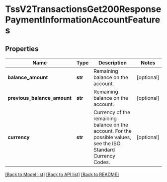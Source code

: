# TssV2TransactionsGet200ResponsePaymentInformationAccountFeatures

## Properties
Name | Type | Description | Notes
------------ | ------------- | ------------- | -------------
**balance_amount** | **str** | Remaining balance on the account.  | [optional] 
**previous_balance_amount** | **str** | Remaining balance on the account.  | [optional] 
**currency** | **str** | Currency of the remaining balance on the account. For the possible values, see the ISO Standard Currency Codes.  | [optional] 

[[Back to Model list]](../README.md#documentation-for-models) [[Back to API list]](../README.md#documentation-for-api-endpoints) [[Back to README]](../README.md)


